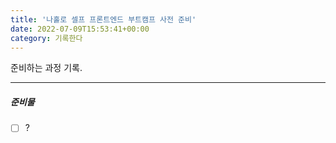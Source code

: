 ```yaml
---
title: '나홀로 셀프 프론트엔드 부트캠프 사전 준비'
date: 2022-07-09T15:53:41+00:00
category: 기록한다
---
```


준비하는 과정 기록.

---

##### 준비물

- [ ] ?